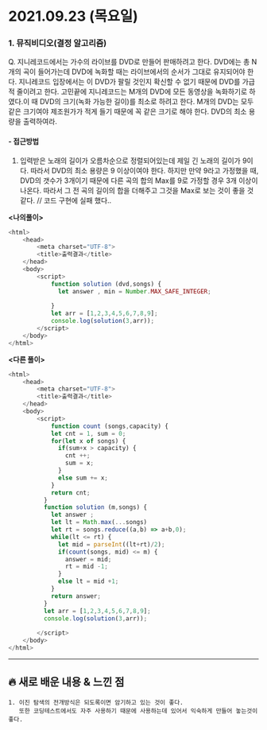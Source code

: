 # 2021.09.23 (목요일)
### **1. 뮤직비디오(결정 알고리즘)**

Q. 지니레코드에서는 가수의 라이브를 DVD로 만들어 판매하려고 한다. DVD에는 총 N개의 곡이 들어가는데
    DVD에 녹화할 때는 라이브에서의 순서가 그대로 유지되어야 한다. 지니레코드 입장에서는 이 DVD가 팔릴 것인지
    확신할 수 없기 때문에 DVD를 가급적 줄이려고 한다. 고민끝에 지니레코드는 M개의 DVD에 모든 동영상을 녹화하기로
    하였다.이 때 DVD의 크기(녹화 가능한 길이)를 최소로 하려고 한다. M개의 DVD는 모두 같은 크기여야 제조원가가
    적게 들기 때문에 꼭 같은 크기로 해야 한다. DVD의 최소 용량을 출력하여라.

#### -  접근방법

1. 입력받은 노래의 길이가 오름차순으로 정렬되어있는데 제일 긴 노래의 길이가 9이다.
    따라서 DVD의 최소 용량은 9 이상이여야 한다. 하지만 만약 9라고 가정했을 때, 
    DVD의 갯수가 3개이기 때문에 다른 곡의 합의 Max를 9로 가정할 경우 3개 이상이 나온다.
    따라서 그 전 곡의 길이의 합을 더해주고 그것을 Max로 보는 것이 좋을 것 같다. // 코드 구현에 실패 했다..
 
**<나의풀이>**
```javascript
<html>
    <head>
        <meta charset="UTF-8">
        <title>출력결과</title>
    </head>
    <body>
        <script>
            function solution (dvd,songs) {
              let answer , min = Number.MAX_SAFE_INTEGER;
              
            }
            let arr = [1,2,3,4,5,6,7,8,9];
            console.log(solution(3,arr));
        </script>
    </body>
</html>
```


**<다른 풀이>**
```javascript
<html>
    <head>
        <meta charset="UTF-8">
        <title>출력결과</title>
    </head>
    <body>
        <script>
            function count (songs,capacity) {
            let cnt = 1, sum = 0;
            for(let x of songs) {
              if(sum+x > capacity) {
                cnt ++;
                sum = x;
              }
              else sum += x;
            }
            return cnt;
          }
          function solution (m,songs) {
            let answer ;
            let lt = Math.max(...songs)
            let rt = songs.reduce((a,b) => a+b,0);
            while(lt <= rt) {
              let mid = parseInt((lt+rt)/2);
              if(count(songs, mid) <= m) {
                answer = mid;
                rt = mid -1;
              }
              else lt = mid +1;
            }
            return answer;
          }
          let arr = [1,2,3,4,5,6,7,8,9];
          console.log(solution(3,arr));
          
        </script>
    </body>
</html>
```

---
##  **🔥 새로 배운 내용 & 느낀 점**
    
    1. 이진 탐색의 전개방식은 되도록이면 암기하고 있는 것이 좋다.
       또한 코딩테스트에서도 자주 사용하기 때문에 사용하는데 있어서 익숙하게 만들어 놓는것이 좋다.